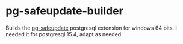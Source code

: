 # pg-safeupdate-builder
Builds the [pg-safeupdate](https://github.com/eradman/pg-safeupdate) postgresql extension for windows 64 bits.
I needed it for postgresql 15.4, adapt as needed.
